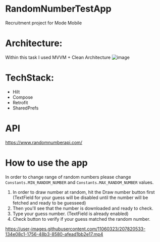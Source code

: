 # RandomNumberTestApp
Recruitment project for Mode Mobile

# Architecture:
Within this task I used MVVM + Clean Architecture
![image](https://user-images.githubusercontent.com/11060323/207816866-d1a128c3-9d85-4f64-af3e-2cfa7c2f0f7b.png)


# TechStack:
- Hilt
- Compose
- Retrofit
- SharedPrefs

# API
https://www.randomnumberapi.com/

# How to use the app
In order to change range of random numbers please change `Constants.MIN_RANDOM_NUMBER` and `Constants.MAX_RANDOM_NUMBER` values.

1. In order to draw number at random, hit the Draw number button first (TextField for your guess will be disabled until the number will be fetched and ready to be guesseed)
2. Then you'll see that the number is downloaded and ready to check.
3. Type your guess number. (TextField is already enabled)
4. Check button to verify if your guess matched the random number.

https://user-images.githubusercontent.com/11060323/207820533-134e08c1-1756-48b3-8580-afead1bb2e17.mp4

